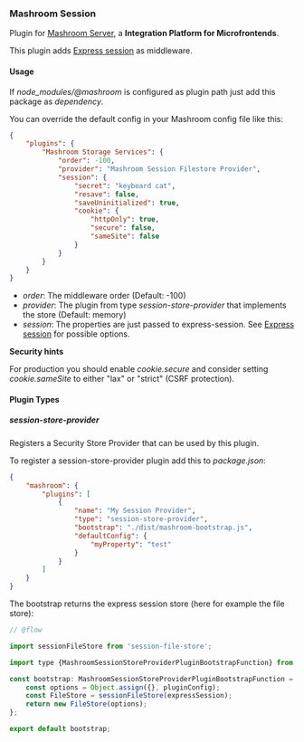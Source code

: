 
### Mashroom Session

Plugin for [Mashroom Server](https://www.mashroom-server.com), a **Integration Platform for Microfrontends**. 

This plugin adds [Express session](https://www.npmjs.com/package/express-session) as middleware.

#### Usage

If _node_modules/@mashroom_ is configured as plugin path just add this package as _dependency_.

You can override the default config in your Mashroom config file like this:

```json
{
    "plugins": {
        "Mashroom Storage Services": {
            "order": -100,
            "provider": "Mashroom Session Filestore Provider",
            "session": {
                "secret": "keyboard cat",
                "resave": false,
                "saveUninitialized": true,
                "cookie": {
                    "httpOnly": true,
                    "secure": false,
                    "sameSite": false
                }
            }
        }
    }
}
```

 * _order_: The middleware order (Default: -100)
 * _provider_: The plugin from type _session-store-provider_ that implements the store (Default: memory)
 * _session_: The properties are just passed to express-session. See [Express session](https://www.npmjs.com/package/express-session) for possible options.

**Security hints**

For production you should enable _cookie.secure_ and consider setting _cookie.sameSite_ to either "lax" or "strict" (CSRF protection).

#### Plugin Types 

##### session-store-provider

Registers a Security Store Provider that can be used by this plugin.

To register a session-store-provider plugin add this to _package.json_:

```json
{
    "mashroom": {     
        "plugins": [
            {
                "name": "My Session Provider",
                "type": "session-store-provider",
                "bootstrap": "./dist/mashroom-bootstrap.js",
                "defaultConfig": {
                    "myProperty": "test"
                }
            }
        ]
    }
}
```

The bootstrap returns the express session store (here for example the file store):

```js
// @flow

import sessionFileStore from 'session-file-store';

import type {MashroomSessionStoreProviderPluginBootstrapFunction} from '@mashroom/mashroom-session/type-definitions';

const bootstrap: MashroomSessionStoreProviderPluginBootstrapFunction = async (pluginName, pluginConfig, pluginContextHolder, expressSession) => {
    const options = Object.assign({}, pluginConfig);
    const FileStore = sessionFileStore(expressSession);
    return new FileStore(options);
};

export default bootstrap;
```

